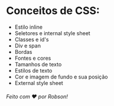 <h1>Conceitos de CSS:</h1>

<ul type="cicle">
	<li>Estilo inline
	<li>Seletores e internal style sheet
	<li>Classes e id's
  	<li>Div e span
 	<li>Bordas
  	<li>Fontes e cores
  	<li>Tamanhos de texto
  	<li>Estilos de texto
  	<li>Cor e imagem de fundo e sua posição
  	<li>External style sheet
</ul>

<h6>Feito com ♥ por Robson!</h6>
